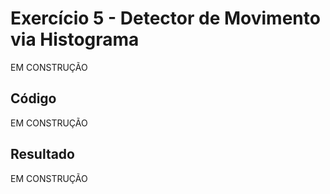 # Exercício 5 - Detector de Movimento via Histograma

EM CONSTRUÇÃO

## Código

EM CONSTRUÇÃO

## Resultado

EM CONSTRUÇÃO